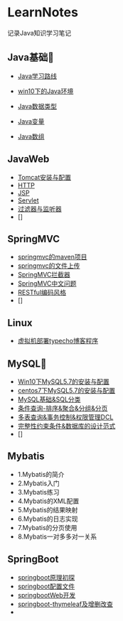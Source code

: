 # LearnNotes
记录Java知识学习笔记

## Java基础🎈

- [Java学习路线](https://github.com/zsy0216/LearnNotes/blob/master/Java%E5%9F%BA%E7%A1%80/0.java%E5%AD%A6%E4%B9%A0%E8%B7%AF%E7%BA%BF.md)

- [win10下的Java环境](https://github.com/zsy0216/LearnNotes/blob/master/Java%E5%9F%BA%E7%A1%80/1.win10%E7%B3%BB%E7%BB%9F%E4%B8%8B%E7%9A%84java%E7%8E%AF%E5%A2%83.md)
- [Java数据类型](https://github.com/zsy0216/LearnNotes/blob/master/Java%E5%9F%BA%E7%A1%80/Java%E6%95%B0%E6%8D%AE%E7%B1%BB%E5%9E%8B.md)
- [Java变量](https://github.com/zsy0216/LearnNotes/blob/master/Java%E5%9F%BA%E7%A1%80/Java%E5%8F%98%E9%87%8F.md)
- [Java数组](https://github.com/zsy0216/LearnNotes/blob/master/Java%E5%9F%BA%E7%A1%80/Java%E6%95%B0%E7%BB%84.md)

## JavaWeb

- [Tomcat安装与配置](https://github.com/zsy0216/LearnNotes/blob/master/JavaWeb/Tomcat.md)
- [HTTP](https://github.com/zsy0216/LearnNotes/blob/master/JavaWeb/HTTP%E5%8D%8F%E8%AE%AE.md)
- [JSP](https://github.com/zsy0216/LearnNotes/blob/master/JavaWeb/JSP.md)
- [Servlet](https://github.com/zsy0216/LearnNotes/blob/master/JavaWeb/Servlet.md)
- [过滤器与监听器](https://github.com/zsy0216/LearnNotes/blob/master/JavaWeb/Filter%26Listener.md)
- []

## SpringMVC

- [springmvc的maven项目](https://github.com/zsy0216/LearnNotes/blob/master/SpringMVC/%E5%88%9B%E5%BB%BAspringmvc%E7%9A%84maven%E9%A1%B9%E7%9B%AE.md)
- [springmvc的文件上传](https://github.com/zsy0216/LearnNotes/blob/master/SpringMVC/springmvc%E6%96%87%E4%BB%B6%E4%B8%8A%E4%BC%A0.md)
- [SpringMVC拦截器](https://github.com/zsy0216/LearnNotes/blob/master/SpringMVC/SpringMVC%E6%8B%A6%E6%88%AA%E5%99%A8.md)
- [SpringMVC中文问题](https://github.com/zsy0216/LearnNotes/blob/master/SpringMVC/SpringMVC%E4%B8%AD%E6%96%87%E9%97%AE%E9%A2%98.md)
- [RESTful编码风格](https://github.com/zsy0216/LearnNotes/blob/master/SpringMVC/RESTful%E7%BC%96%E7%A0%81%E9%A3%8E%E6%A0%BC.md)
- []

## Linux

- [虚拟机部署typecho博客程序](https://github.com/zsy0216/LearnNotes/blob/master/Linux/%E8%99%9A%E6%8B%9F%E6%9C%BA%E5%86%85%E9%83%A8%E7%BD%B2typecho%E5%8D%9A%E5%AE%A2.md)

## MySQL💚

- [Win10下MySQL5.7的安装与配置](https://github.com/zsy0216/LearnNotes/blob/master/MySql/win10-mysql57.md)
- [centos7下MySQL5.7的安装与配置](https://github.com/zsy0216/LearnNotes/blob/master/MySql/centos7-mysql57.md)
- [MySQL基础&SQL分类](https://github.com/zsy0216/LearnNotes/blob/master/MySql/MySQL%E5%9F%BA%E7%A1%80%26SQL%E5%88%86%E7%B1%BB.md)
- [条件查询-排序&聚合&分组&分页](https://github.com/zsy0216/LearnNotes/blob/master/MySql/%E6%9D%A1%E4%BB%B6%E6%9F%A5%E8%AF%A2%E4%B9%8B%E6%8E%92%E5%BA%8F%E8%81%9A%E5%90%88%E5%88%86%E7%BB%84%E5%88%86%E9%A1%B5%E6%9F%A5%E8%AF%A2.md)
- [多表查询&事务控制&权限管理DCL](https://github.com/zsy0216/LearnNotes/blob/master/MySql/%E5%A4%9A%E8%A1%A8%E6%9F%A5%E8%AF%A2%26%E4%BA%8B%E5%8A%A1%26%E6%9D%83%E9%99%90%E7%AE%A1%E7%90%86DCL.md)
- [完整性约束条件&数据库的设计范式](https://github.com/zsy0216/LearnNotes/blob/master/MySql/%E5%AE%8C%E6%95%B4%E6%80%A7%E7%BA%A6%E6%9D%9F%E6%9D%A1%E4%BB%B6%E5%92%8C%E6%95%B0%E6%8D%AE%E5%BA%93%E7%9A%84%E8%AE%BE%E8%AE%A1.md)
- []

## Mybatis

- 1.Mybatis的简介
- 2.Mybatis入门
- 3.Mybatis练习
- 4.Mybatis的XML配置
- 5.Mybatis的结果映射
- 6.Mybatis的日志实现
- 7.Mybatis的分页使用
- 8.Mybatis一对多多对一关系

## SpringBoot

- [springboot原理初探](https://github.com/zsy0216/LearnNotes/blob/master/SpringBoot/springboot%E5%8E%9F%E7%90%86%E5%88%9D%E6%8E%A2.md)
- [springboot配置文件](https://github.com/zsy0216/LearnNotes/blob/master/SpringBoot/springboot%E9%85%8D%E7%BD%AE%E6%96%87%E4%BB%B6.md)
- [springbootWeb开发](https://github.com/zsy0216/LearnNotes/blob/master/SpringBoot/springbootWeb%E5%BC%80%E5%8F%91.md)
- [springboot-thymeleaf及增删改查](https://github.com/zsy0216/LearnNotes/blob/master/SpringBoot/springboot%E5%B0%8F%E8%AF%95%E7%89%9B%E5%88%80.md)
- 